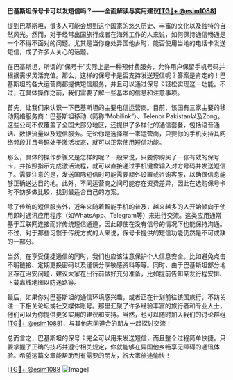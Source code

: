 **巴基斯坦保号卡可以发短信吗？——全面解读与实用建议[[TG💪+ @esim1088](https://t.me/s/esim1088)]**

提到巴基斯坦，很多人可能会想到这个国家的悠久历史、丰富的文化以及独特的自然风光。然而，对于经常出国旅行或者在海外工作的人来说，如何保持通信畅通是一个不得不面对的问题。尤其是当你身处异国他乡时，能否使用当地的电话卡发送短信，成了许多人关心的话题。

在巴基斯坦，所谓的“保号卡”实际上是一种预付费服务，允许用户保留手机号码并根据需求灵活充值。那么，这样的保号卡是否支持发送短信呢？答案是肯定的！巴基斯坦的各大运营商都提供短信服务，并且可以通过保号卡轻松实现这一功能。不过，在具体操作之前，我们需要了解一些基本的信息和注意事项。

首先，让我们来认识一下巴基斯坦的主要电信运营商。目前，该国有三家主要的移动网络服务商：巴基斯坦移动（简称“Mobilink”）、Telenor Pakistan以及Zong。这些公司不仅覆盖了全国大部分地区，还提供了多样化的通信套餐，包括语音通话、数据流量以及短信服务。无论你是选择哪一家运营商，只要你的手机支持其网络频段并且号码处于激活状态，就可以正常使用短信功能。

那么，具体的操作步骤又是怎样的呢？一般来说，只要你购买了一张有效的保号卡，并按照指示完成激活流程，就可以直接通过手机键盘输入对方号码并发送短信了。需要注意的是，发送国际短信时可能需要额外设置或咨询客服，以确保信息能够正确送达目的地。此外，不同运营商之间可能存在资费差异，因此在选购保号卡时不妨多做比较，找到最适合自己的方案。

除了传统的短信服务外，近年来随着智能手机的普及，越来越多的人开始倾向于使用即时通讯应用程序（如WhatsApp、Telegram等）来进行交流。这类应用通常基于互联网连接而非传统短信通道，因此即使在没有信号的情况下也能保持沟通。不过，对于那些习惯于传统方式的人来说，保号卡提供的短信功能仍然是不可或缺的一部分。

当然，在享受便捷通信的同时，我们也应该注意保护个人信息安全。比如避免点击不明链接、定期更换密码以及谨慎分享敏感资料等等。同时，由于巴基斯坦部分地区存在治安问题，建议大家在出行前做好充分准备，比如提前告知亲友行程安排、下载离线地图以防迷路等。

最后，如果你对巴基斯坦的通信环境感兴趣，或者正在计划前往该国旅行，不妨关注一下相关论坛或社交媒体账号。那里汇聚了许多经验丰富的旅行者和专业人士，他们可以为你提供更多实用的建议和支持。当然，也可以随时加入我们的讨论群组[[TG💪+ @esim1088](https://t.me/s/esim1088)]，与其他志同道合的朋友一起探讨交流！

总而言之，巴基斯坦的保号卡完全可以用来发送短信，而且整个过程简单快捷。只要掌握了正确的技巧并遵守相关规定，你就能够在异国他乡畅享无障碍的通讯体验。希望这篇文章能帮助到有需要的朋友，祝大家旅途愉快！

[[TG💪+ @esim1088](https://t.me/s/esim1088) ![Image](https://i.postimg.cc/4NQfJmqS/Snipaste-2025-05-13-00-14-12.png)]